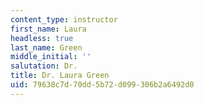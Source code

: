 ```yaml
---
content_type: instructor
first_name: Laura
headless: true
last_name: Green
middle_initial: ''
salutation: Dr.
title: Dr. Laura Green
uid: 79638c7d-70dd-5b72-d099-306b2a6492d0
---
```

